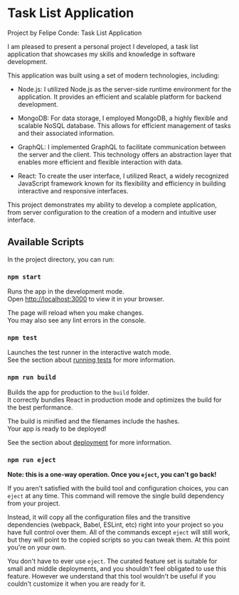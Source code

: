 # Task List Application

Project by Felipe Conde: Task List Application

I am pleased to present a personal project I developed, a task list application that showcases my skills and knowledge in software development.

This application was built using a set of modern technologies, including:

- Node.js: I utilized Node.js as the server-side runtime environment for the application. It provides an efficient and scalable platform for backend development.

- MongoDB: For data storage, I employed MongoDB, a highly flexible and scalable NoSQL database. This allows for efficient management of tasks and their associated information.

- GraphQL: I implemented GraphQL to facilitate communication between the server and the client. This technology offers an abstraction layer that enables more efficient and flexible interaction with data.

- React: To create the user interface, I utilized React, a widely recognized JavaScript framework known for its flexibility and efficiency in building interactive and responsive interfaces.

This project demonstrates my ability to develop a complete application, from server configuration to the creation of a modern and intuitive user interface.

## Available Scripts

In the project directory, you can run:

### `npm start`

Runs the app in the development mode.\
Open [http://localhost:3000](http://localhost:3000) to view it in your browser.

The page will reload when you make changes.\
You may also see any lint errors in the console.

### `npm test`

Launches the test runner in the interactive watch mode.\
See the section about [running tests](https://facebook.github.io/create-react-app/docs/running-tests) for more information.

### `npm run build`

Builds the app for production to the `build` folder.\
It correctly bundles React in production mode and optimizes the build for the best performance.

The build is minified and the filenames include the hashes.\
Your app is ready to be deployed!

See the section about [deployment](https://facebook.github.io/create-react-app/docs/deployment) for more information.

### `npm run eject`

**Note: this is a one-way operation. Once you `eject`, you can't go back!**

If you aren't satisfied with the build tool and configuration choices, you can `eject` at any time. This command will remove the single build dependency from your project.

Instead, it will copy all the configuration files and the transitive dependencies (webpack, Babel, ESLint, etc) right into your project so you have full control over them. All of the commands except `eject` will still work, but they will point to the copied scripts so you can tweak them. At this point you're on your own.

You don't have to ever use `eject`. The curated feature set is suitable for small and middle deployments, and you shouldn't feel obligated to use this feature. However we understand that this tool wouldn't be useful if you couldn't customize it when you are ready for it.
